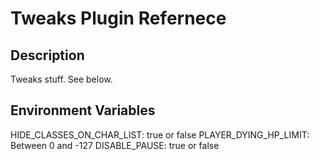 # Tweaks Plugin Refernece

## Description

Tweaks stuff. See below.

## Environment Variables

HIDE_CLASSES_ON_CHAR_LIST: true or false
PLAYER_DYING_HP_LIMIT: Between 0 and -127
DISABLE_PAUSE: true or false
